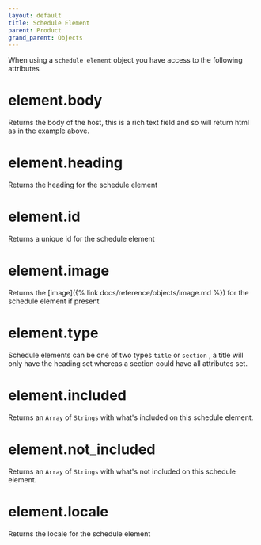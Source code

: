 ```yaml
---
layout: default
title: Schedule Element
parent: Product
grand_parent: Objects
---
```


When using a `schedule element` object you have access to the following attributes

# element.body

Returns the body of the host, this is a rich text field and so will return html as in the example above.

# element.heading

Returns the heading for the schedule element

# element.id

Returns a unique id for the schedule element

# element.image

Returns the [image]({% link docs/reference/objects/image.md %}) for the schedule element if present

# element.type

Schedule elements can be one of two types `title` or `section` , a title will only have the heading set whereas a section could have all attributes set. 

# element.included

Returns an `Array` of `Strings`  with what's included on this schedule element.

# element.not_included

Returns an `Array` of `Strings`  with what's not included on this schedule element.

# element.locale

Returns the locale for the schedule element

